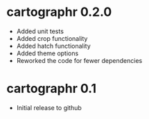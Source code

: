 # cartographr 0.2.0
* Added unit tests
* Added crop functionality
* Added hatch functionality
* Added theme options
* Reworked the code for fewer dependencies

# cartographr 0.1
* Initial release to github
